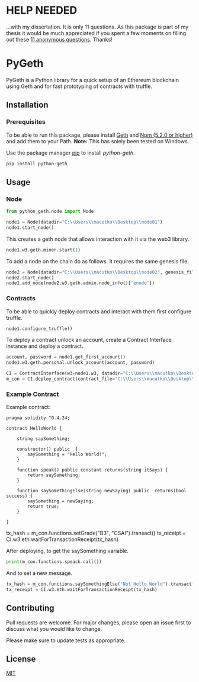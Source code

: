 # HELP NEEDED

...with my dissertation. It is only 11 questions. As this package is part of my thesis it would be much appreciated if you spent a
few moments on filling out these [11 anonymous questions](https://forms.office.com/Pages/ResponsePage.aspx?id=KVxybjp2UE-B8i4lTwEzyCwPEuOy1S1OrnjnPHZzTHxURE5WNFNYV1BYTEFTSzVJVVdFREM4RFBOWC4u). Thanks! 

# PyGeth

PyGeth is a Python library for a quick setup of an Ethereum blockchain using Geth and for fast prototyping of contracts with truffle.

## Installation

### Prerequisites

To be able to run this package, please install [Geth](https://geth.ethereum.org/downloads/) and [Npm (5.2.0 or higher)](https://www.npmjs.com/) 
and add them to your Path. 
**Note:** This has solely been tested on Windows.


Use the package manager [pip](https://pip.pypa.io/en/stable/) to install *python-geth*.
<br>

```bash
pip install python-geth
```

## Usage

### Node

```python
from python_geth.node import Node

node1 = Node(datadir="C:\\Users\\macutko\\Desktop\\node01")
node1.start_node()

```
This creates a geth node that allows interaction with it via the web3 library.

```python
node1.w3.geth.miner.start(1)
``` 

To add a node on the chain do as follows. It requires the same genesis file.

```python
node2 = Node(datadir="C:\\Users\\macutko\\Desktop\\node02", genesis_file="C:\\Users\\macutko\\Desktop\\node01\\config\\genesisjson")
node2.start_node()
node1.add_node(node2.w3.geth.admin.node_info()['enode'])
```

### Contracts

To be able to quickly deploy contracts and interact with them first configure truffle.

```python
node1.configure_truffle()
```

To deploy a contract unlock an account, create a Contract Interface instance and deploy a contract.
```python
account, password = node1.get_first_account()
node1.w3.geth.personal.unlock_account(account, password)

CI = ContractInterface(w3=node1.w3, datadir="C:\\Users\\macutko\\Desktop\\node01")
m_con = CI.deploy_contract(contract_file="C:\\Users\\macutko\\Desktop\\GUID.sol",constructor_params=['2265072m'])[0]
```

### Example Contract
Example contract:
```solidity
pragma solidity ^0.4.24;

contract HelloWorld {

    string saySomething;

    constructor() public  {
        saySomething = "Hello World!";
    }

    function speak() public constant returns(string itSays) {
        return saySomething;
    }

    function saySomethingElse(string newSaying) public  returns(bool success) {
        saySomething = newSaying;
        return true;
    }

}
```
tx_hash = m_con.functions.setGrade("B3", "CSAI").transact()
    tx_receipt = CI.w3.eth.waitForTransactionReceipt(tx_hash)
    
After deploying, to get the saySomething variable. 
```python
print(m_con.functions.speack.call())
```
And to set a new message.
```python
tx_hash = m_con.functions.saySomethingElse("Not Hello World").transact()
tx_receipt = CI.w3.eth.waitForTransactionReceipt(tx_hash)
```

## Contributing
Pull requests are welcome. For major changes, please open an issue first to discuss what you would like to change.

Please make sure to update tests as appropriate.

## License
[MIT](https://choosealicense.com/licenses/mit/)
